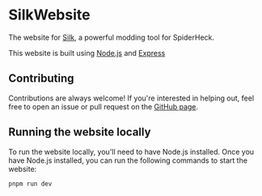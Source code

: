 # SilkWebsite

The website for [Silk](https://github.com/SilkModding/Silk), a powerful modding tool for SpiderHeck.

This website is built using [Node.js](https://nodejs.org/en/) and [Express](https://expressjs.com/)

## Contributing

Contributions are always welcome! If you're interested in helping out, feel free to open an issue or pull request on the [GitHub page](https://github.com/SilkModding/SilkWebsite).

## Running the website locally

To run the website locally, you'll need to have Node.js installed. Once you have Node.js installed, you can run the following commands to start the website:

```bash
pnpm run dev
```
